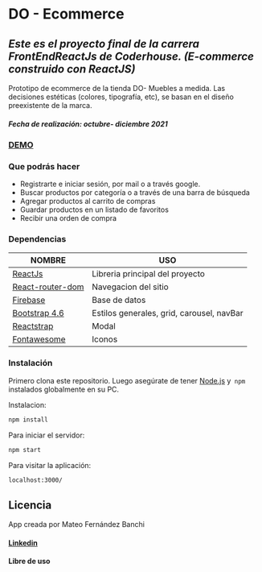 # DO - Ecommerce
## _Este es el proyecto final de la carrera FrontEndReactJs de Coderhouse. (E-commerce construido con ReactJS)_



Prototipo de ecommerce de la tienda DO- Muebles a medida. Las decisiones estéticas (colores, tipografía, etc), se basan en el diseño preexistente de la marca.
##### Fecha de realización: octubre- diciembre 2021

### [DEMO](https://do-ecommerce.netlify.app/)


### Que podrás hacer

- Registrarte e iniciar sesión, por mail o a través google.
- Buscar productos por categoría o a través de una barra de búsqueda
- Agregar productos al carrito de compras
- Guardar productos en un listado de favoritos
- Recibir una orden de compra


### Dependencias

| NOMBRE | USO |
| ------ | ------ |
| [ReactJs](https://reactjs.org/) | Libreria principal del proyecto|
| [React-router-dom](https://v5.reactrouter.com/web/guides/quick-start) | Navegacion del sitio|
| [Firebase](https://firebase.google.com/) | Base de datos|
| [Bootstrap 4.6](https://getbootstrap.com/docs/4.6/getting-started/introduction/) |Estilos generales, grid, carousel, navBar|
| [Reactstrap](https://reactstrap.github.io/?path=/docs/components-modal--modal) |Modal|
| [Fontawesome](https://fontawesome.com/v5.15/how-to-use/on-the-web/using-with/react) |Iconos|

### Instalación
Primero clona este repositorio. Luego asegúrate de tener [Node.js](https://nodejs.org/) y` npm` instalados globalmente en su PC.  


Instalacion:

```sh
npm install  
```

Para iniciar el servidor:

```sh
npm start 
```
Para visitar la aplicación:
```sh
localhost:3000/
```


## Licencia

App creada por Mateo Fernández Banchi
#### [Linkedin](https://www.linkedin.com/in/mateofernandezbanchi/)

**Libre de uso**

